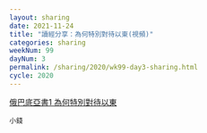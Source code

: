```yaml
---
layout: sharing
date: 2021-11-24
title: "讀經分享：為何特別對待以東(視頻)"
categories: sharing
weekNum: 99
dayNum: 3
permalink: /sharing/2020/wk99-day3-sharing.html
cycle: 2020
---
```


[俄巴底亞書1 為何特別對待以東](https://github.com/bibleplan/bibleplan.github.io/blob/master/media/%E4%BF%84%E5%B7%B4%E5%BA%95%E4%BA%9E%E6%9B%B81%20%E7%82%BA%E4%BD%95%E7%89%B9%E5%88%A5%E5%B0%8D%E5%BE%85%E4%BB%A5%E6%9D%B1.m4a)

`小錢`
